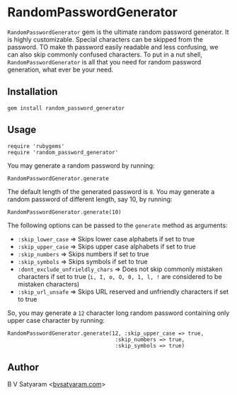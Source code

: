 RandomPasswordGenerator
=============

`RandomPasswordGenerator` gem is the ultimate random password generator. It is highly customizable.
Special characters can be skipped from the password. TO make th password easily readable and less confusing,
we can also skip commonly confused characters. To put in a nut shell, `RandomPasswordGenerator` is all that you need for random password generation, what ever be your need.

Installation
------------

    gem install random_password_generator

Usage
-----

    require 'rubygems'
    require 'random_password_generator'

You may generate a random password by running:

    RandomPasswordGenerator.generate

The default length of the generated password is `8`.
You may generate a random password of different length, say 10, by running:

    RandomPasswordGenerator.generate(10)

The following options can be passed to the `generate` method as arguments:

- `:skip_lower_case` => Skips lower case alphabets if set to true
- `:skip_upper_case` => Skips upper case alphabets if set to true
- `:skip_numbers` => Skips numbers if set to true
- `:skip_symbols` => Skips symbols if set to true
- `:dont_exclude_unfrieldly_chars` => Does not skip commonly mistaken characters if set to true (`i, I, o, O, 0, 1, l, !` are considered to be mistaken characters)
- `:skip_url_unsafe` => Skips URL reserved and unfriendly characters if set to true

So, you may generate a `12` character long random password containing only upper case character by running:

    RandomPasswordGenerator.generate(12, :skip_upper_case => true,
                                      :skip_numbers => true,
                                      :skip_symbols => true)

Author
------

B V Satyaram <[bvsatyaram.com](http://bvsatyaram.com)>
